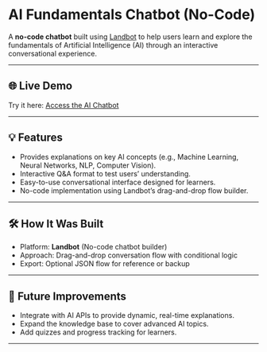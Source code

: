 # AI Fundamentals Chatbot (No-Code)  

A **no-code chatbot** built using [Landbot](https://landbot.io) to help users learn and explore the fundamentals of Artificial Intelligence (AI) through an interactive conversational experience.  

---

## 🌐 Live Demo
Try it here: [Access the AI Chatbot](https://landbot.online/v3/H-3057189-T8E6YT4J8B0MQECS/index.html)

---

## 💡 Features
- Provides explanations on key AI concepts (e.g., Machine Learning, Neural Networks, NLP, Computer Vision).  
- Interactive Q&A format to test users’ understanding.  
- Easy-to-use conversational interface designed for learners.  
- No-code implementation using Landbot’s drag-and-drop flow builder.  

---

## 🛠 How It Was Built
- Platform: **Landbot** (No-code chatbot builder)  
- Approach: Drag-and-drop conversation flow with conditional logic  
- Export: Optional JSON flow for reference or backup  

---

## 🚀 Future Improvements
- Integrate with AI APIs to provide dynamic, real-time explanations.  
- Expand the knowledge base to cover advanced AI topics.  
- Add quizzes and progress tracking for learners.  

---


